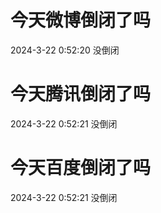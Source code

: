 # 今天微博倒闭了吗

2024-3-22 0:52:20 没倒闭

# 今天腾讯倒闭了吗

2024-3-22 0:52:21 没倒闭

# 今天百度倒闭了吗

2024-3-22 0:52:21 没倒闭

